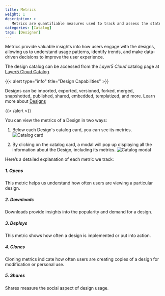 ```yaml
---
title: Metrics
weight: 1
description: >
   Metrics are quantifiable measures used to track and assess the status, progress, and performance of various activities and user interactions with Designs.
categories: [Catalog]
tags: [Designer]
---
```


Metrics provide valuable insights into how users engage with the designs, allowing us to understand usage patterns, identify trends, and make data-driven decisions to improve the user experience.

The design catalog can be accessed from the _Layer5 Cloud_ catalog page at [Layer5 Cloud Catalog](https://cloud.layer5.io/catalog).

{{< alert type="info" title="Design Capabilities" >}}

Designs can be imported, exported, versioned, forked, merged, snapshotted, published, shared, embedded, templatized, and more. Learn more about [Designs](/kanvas/getting-started/)

{{< /alert >}}

You can view the metrics of a Design in two ways:
1. Below each Design's catalog card, you can see its metrics.
![Catalog card](/cloud/catalog/images/cards.png)

2. By clicking on the catalog card, a modal will pop up displaying all the information about the Design, including its metrics.
![Catalog modal](/cloud/catalog/images/design_model.png)

Here’s a detailed explanation of each metric we track:

##### 1. Opens
This metric helps us understand how often users are viewing a particular design.

##### 2. Downloads
Downloads provide insights into the popularity and demand for a design.

##### 3. Deploys
This metric shows how often a design is implemented or put into action. 

##### 4. Clones
Cloning metrics indicate how often users are creating copies of a design for modification or personal use.

##### 5. Shares
Shares measure the social aspect of design usage.